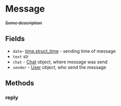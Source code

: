 # Message

~~Some description~~

## Fields

- `date`- [time.struct_time](https://docs.python.org/3/library/time.html#time.struct_time) - sending time of message
- `text` str
- `chat` - [Chat](#Chat) object, where message was send
- `sender` - [User](#User) object, who send the message


## Methods

### reply


